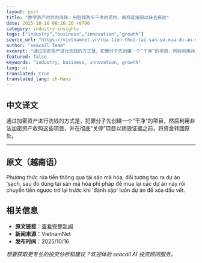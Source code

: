 ```yaml
---
layout: post
title: "数字资产时代的洗钱：用脏钱购买干净的项目，再将其摧毁以抹去痕迹"
date: 2025-10-16 08:26:20 +0700
category: industry-insights
tags: ["industry","business","innovation","growth"]
source_url: "https://vietnamnet.vn/rua-tien-thoi-tai-san-so-mua-du-an-sach-bang-tien-ban-danh-sap-de-xoa-dau-vet-2453415.html"
author: "seacall Team"
excerpt: "通过加密资产进行洗钱的方式是，犯罪分子先创建一个“干净”的项目，然后利用非法加密资产收购这些项目，并在彻底“关停”项目以销毁证据之前，将资金转回原处。..."
featured: false
keywords: "industry, business, innovation, growth"
lang: vi
translated: true
translated_lang: zh-Hans
---
```


## 中文译文

通过加密资产进行洗钱的方式是，犯罪分子先创建一个“干净”的项目，然后利用非法加密资产收购这些项目，并在彻底“关停”项目以销毁证据之前，将资金转回原处。

---

## 原文（越南语）

Phương thức rửa tiền thông qua tài sản mã hóa, đối tượng tạo ra dự án &apos;sạch, sau đó dùng tài sản mã hóa phi pháp để mua lại các dự án này rồi chuyển tiền ngược trở lại trước khi &apos;đánh sập&apos; luôn dự án để xóa dấu vết.

## 相关信息

- **原文链接**：[查看完整新闻](https://vietnamnet.vn/rua-tien-thoi-tai-san-so-mua-du-an-sach-bang-tien-ban-danh-sap-de-xoa-dau-vet-2453415.html)
- **新闻来源**：VietnamNet
- **发布时间**：2025/10/16

*想要获取更专业的投资分析和建议？欢迎体验 seacall AI 投资顾问服务。*